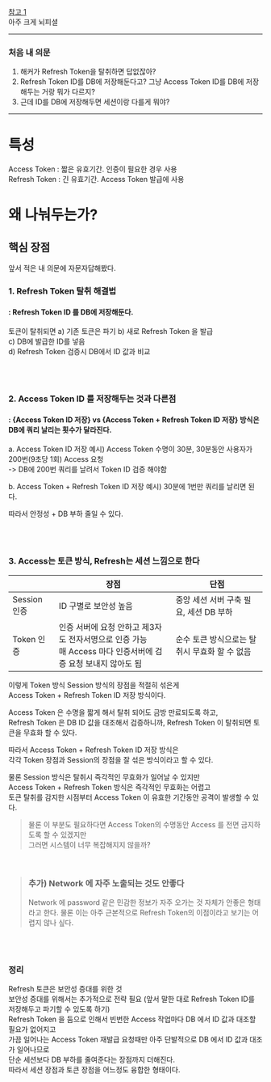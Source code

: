 [참고 1](https://stackoverflow.com/questions/38986005/what-is-the-purpose-of-a-refresh-token)  
아주 크게 뇌피셜
  
---  
  
### 처음 내 의문    
1. 해커가 Refresh Token을 탈취하면 답없잖아?
2. Refresh Token ID를 DB에 저장해둔다고? 그냥 Access Token ID를 DB에 저장 해두는 거랑 뭐가 다르지?
3. 근데 ID를 DB에 저장해두면 세션이랑 다를게 뭐야?  

---
     
# 특성 
Access Token : 짧은 유효기간. 인증이 필요한 경우 사용  
Refresh Token : 긴 유효기간. Access Token 발급에 사용  
  
# 왜 나눠두는가? 

## 핵심 장점  
앞서 적은 내 의문에 자문자답해봤다.      
   
### 1. Refresh Token 탈취 해결법 
#### : Refresh Token ID 를 DB에 저장해둔다.    
토큰이 탈취되면
a) 기존 토큰은 파기
b) 새로 Refresh Token 을 발급  
c) DB에 발급한 ID를 넣음         
d) Refresh Token 검증시 DB에서 ID 값과 비교         

<br><br>  
    
### 2. Access Token ID 를 저장해두는 것과 다른점 
#### : {Access Token ID 저장} vs {Access Token + Refresh Token ID 저장} 방식은 DB에 쿼리 날리는 횟수가 달라진다.         
  
a. Access Token ID 저장 예시) Access Token 수명이 30분, 30분동안 사용자가 200번(9초당 1회) Access 요청     
-> DB에 200번 쿼리를 날려서 Token ID 검증 해야함        
   
b. Access Token + Refresh Token ID 저장 예시) 30분에 1번만 쿼리를 날리면 된다.    
  
따라서 안정성 + DB 부하 줄일 수 있다.

<br><br>  
  
### 3. Access는 토큰 방식, Refresh는 세션 느낌으로 한다   

| | 장점 | 단점 |
|---|---|---|
|Session 인증| ID 구별로 보안성 높음 | 중앙 세션 서버 구축 필요, 세션 DB 부하 |
|Token 인증| 인증 서버에 요청 안하고 제3자도 전자서명으로 인증 가능 <br> 매 Access 마다 인증서버에 검증 요청 보내지 않아도 됨 | 순수 토큰 방식으로는 탈취시 무효화 할 수 없음 |  
  
이렇게 Token 방식 Session 방식의 장점을 적절히 섞은게  
Access Token + Refresh Token ID 저장 방식이다.  
  
Access Token 은 수명을 짧게 해서 탈취 되어도 금방 만료되도록 하고,    
Refresh Token 은 DB ID 값을 대조해서 검증하니까, Refresh Token 이 탈취되면 토큰을 무효화 할 수 있다.       
  
따라서 Access Token + Refresh Token ID 저장 방식은  
각각 Token 장점과 Session의 장점을 잘 섞은 방식이라고 할 수 있다.    
  
물론 Session 방식은 탈취시 즉각적인 무효화가 일어날 수 있지만  
Access Token + Refresh Token 방식은 즉각적인 무효화는 어렵고  
토큰 탈취를 감지한 시점부터 Access Token 이 유효한 기간동안 공격이 발생할 수 있다.  
  
> 물론 이 부분도 필요하다면 Access Token의 수명동안 Access 를 전면 금지하도록 할 수 있겠지만   
> 그러면 시스템이 너무 복잡해지지 않을까?

<br>  

> ### 추가) Network 에 자주 노출되는 것도 안좋다
> Network 에 password 같은 민감한 정보가 자주 오가는 것 자체가 안좋은 형태라고 한다.
> 물론 이는 아주 근본적으로 Refresh Token의 이점이라고 보기는 어렵지 않나 싶다.
  
  
<br><br>  
   
### 정리    
Refresh 토큰은 보안성 증대를 위한 것   
보안성 증대를 위해서는 추가적으로 전략 필요 (앞서 말한 대로 Refresh Token ID를 저장해두고 파기할 수 있도록 하기)   
Refresh Token 을 둠으로 인해서 빈번한 Access 작업마다 DB 에서 ID 값과 대조할 필요가 없어지고   
가끔 일어나는 Access Token 재발급 요청때만 아주 단발적으로 DB 에서 ID 값과 대조가 일어나므로     
단순 세션보다 DB 부하를 줄여준다는 장점까지 더해진다.   
따라서 세션 장점과 토큰 장점을 어느정도 융합한 형태이다.   
  
  
